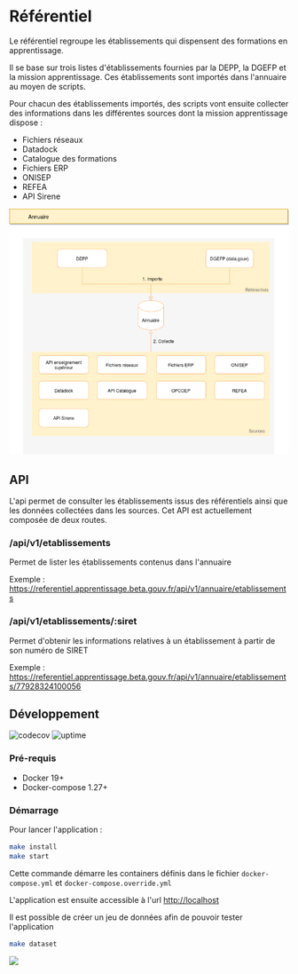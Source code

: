 # Référentiel

Le référentiel regroupe les établissements qui dispensent des formations en apprentissage.

Il se base sur trois listes d'établissements fournies par la DEPP, la DGEFP et la mission apprentissage. 
Ces établissements sont importés dans l'annuaire au moyen de scripts.

Pour chacun des établissements importés, des scripts vont ensuite collecter des informations dans les différentes
sources dont la mission apprentissage dispose :

- Fichiers réseaux
- Datadock
- Catalogue des formations
- Fichiers ERP
- ONISEP
- REFEA
- API Sirene

![annuaire schéma](./misc/doc/annuaire.png)

## API

L'api permet de consulter les établissements issus des référentiels ainsi que les données collectées dans les sources.
Cet API est actuellement composée de deux routes.

### /api/v1/etablissements

Permet de lister les établissements contenus dans l'annuaire

Exemple : https://referentiel.apprentissage.beta.gouv.fr/api/v1/annuaire/etablissements

### /api/v1/etablissements/:siret

Permet d'obtenir les informations relatives à un établissement à partir de son numéro de SIRET

Exemple : https://referentiel.apprentissage.beta.gouv.fr/api/v1/annuaire/etablissements/77928324100056

## Développement

![codecov](https://codecov.io/gh/mission-apprentissage/referentiel/branch/main/graph/badge.svg?token=CVNNCH0GYA)
![uptime](https://img.shields.io/endpoint?url=https%3A%2F%2Fraw.githubusercontent.com%2Fmission-apprentissage%2Fupptime%2Fmaster%2Fapi%2Fapi-referentiel%2Fuptime.json)


### Pré-requis

- Docker 19+
- Docker-compose 1.27+

### Démarrage

Pour lancer l'application :

```sh
make install
make start
```

Cette commande démarre les containers définis dans le fichier `docker-compose.yml` et `docker-compose.override.yml`

L'application est ensuite accessible à l'url [http://localhost](http://localhost)

Il est possible de créer un jeu de données afin de pouvoir tester l'application

```sh
make dataset
```


![](https://avatars1.githubusercontent.com/u/63645182?s=200&v=4)

